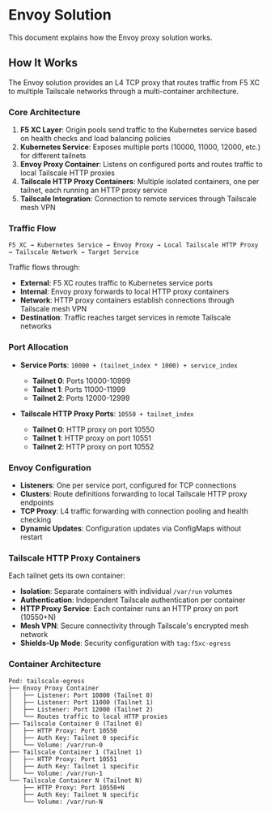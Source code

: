 # Envoy Solution

This document explains how the Envoy proxy solution works.

## How It Works

The Envoy solution provides an L4 TCP proxy that routes traffic from F5 XC to multiple Tailscale networks through a multi-container architecture.

### Core Architecture

1. **F5 XC Layer**: Origin pools send traffic to the Kubernetes service based on health checks and load balancing policies
2. **Kubernetes Service**: Exposes multiple ports (10000, 11000, 12000, etc.) for different tailnets
3. **Envoy Proxy Container**: Listens on configured ports and routes traffic to local Tailscale HTTP proxies
4. **Tailscale HTTP Proxy Containers**: Multiple isolated containers, one per tailnet, each running an HTTP proxy service
5. **Tailscale Integration**: Connection to remote services through Tailscale mesh VPN

### Traffic Flow

```
F5 XC → Kubernetes Service → Envoy Proxy → Local Tailscale HTTP Proxy → Tailscale Network → Target Service
```

Traffic flows through:

- **External**: F5 XC routes traffic to Kubernetes service ports
- **Internal**: Envoy proxy forwards to local HTTP proxy containers
- **Network**: HTTP proxy containers establish connections through Tailscale mesh VPN
- **Destination**: Traffic reaches target services in remote Tailscale networks

### Port Allocation

- **Service Ports**: `10000 + (tailnet_index * 1000) + service_index`

  - **Tailnet 0**: Ports 10000-10999
  - **Tailnet 1**: Ports 11000-11999
  - **Tailnet 2**: Ports 12000-12999

- **Tailscale HTTP Proxy Ports**: `10550 + tailnet_index`
  - **Tailnet 0**: HTTP proxy on port 10550
  - **Tailnet 1**: HTTP proxy on port 10551
  - **Tailnet 2**: HTTP proxy on port 10552

### Envoy Configuration

- **Listeners**: One per service port, configured for TCP connections
- **Clusters**: Route definitions forwarding to local Tailscale HTTP proxy endpoints
- **TCP Proxy**: L4 traffic forwarding with connection pooling and health checking
- **Dynamic Updates**: Configuration updates via ConfigMaps without restart

### Tailscale HTTP Proxy Containers

Each tailnet gets its own container:

- **Isolation**: Separate containers with individual `/var/run` volumes
- **Authentication**: Independent Tailscale authentication per container
- **HTTP Proxy Service**: Each container runs an HTTP proxy on port (10550+N)
- **Mesh VPN**: Secure connectivity through Tailscale's encrypted mesh network
- **Shields-Up Mode**: Security configuration with `tag:f5xc-egress`

### Container Architecture

```
Pod: tailscale-egress
├── Envoy Proxy Container
│   ├── Listener: Port 10000 (Tailnet 0)
│   ├── Listener: Port 11000 (Tailnet 1)
│   ├── Listener: Port 12000 (Tailnet 2)
│   └── Routes traffic to local HTTP proxies
├── Tailscale Container 0 (Tailnet 0)
│   ├── HTTP Proxy: Port 10550
│   ├── Auth Key: Tailnet 0 specific
│   └── Volume: /var/run-0
├── Tailscale Container 1 (Tailnet 1)
│   ├── HTTP Proxy: Port 10551
│   ├── Auth Key: Tailnet 1 specific
│   └── Volume: /var/run-1
└── Tailscale Container N (Tailnet N)
    ├── HTTP Proxy: Port 10550+N
    ├── Auth Key: Tailnet N specific
    └── Volume: /var/run-N
```
